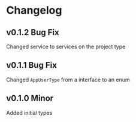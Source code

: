 # Changelog

## v0.1.2 Bug Fix

Changed service to services on the project type

## v0.1.1 Bug Fix

Changed `AppUserType` from a interface to an enum

## v0.1.0 Minor

Added initial types
